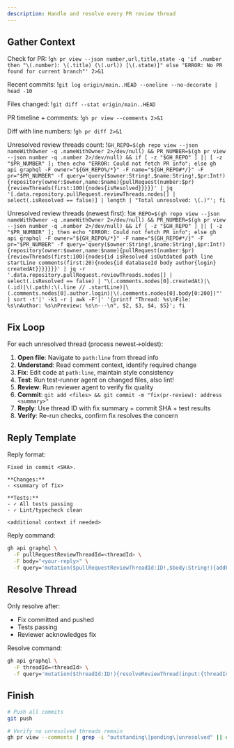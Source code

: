```yaml
---
description: Handle and resolve every PR review thread
---
```


## Gather Context

Check for PR:
!`gh pr view --json number,url,title,state -q 'if .number then "\(.number): \(.title) (\(.url)) [\(.state)]" else "ERROR: No PR found for current branch"' 2>&1`

Recent commits:
!`git log origin/main..HEAD --oneline --no-decorate | head -10`

Files changed:
!`git diff --stat origin/main..HEAD`

PR timeline + comments:
!`gh pr view --comments 2>&1`

Diff with line numbers:
!`gh pr diff 2>&1`

Unresolved review threads count:
!`GH_REPO=$(gh repo view --json nameWithOwner -q .nameWithOwner 2>/dev/null) && PR_NUMBER=$(gh pr view --json number -q .number 2>/dev/null) && if [ -z "$GH_REPO" ] || [ -z "$PR_NUMBER" ]; then echo "ERROR: Could not fetch PR info"; else gh api graphql -F owner="${GH_REPO%/*}" -F name="${GH_REPO#*/}" -F pr="$PR_NUMBER" -f query='query($owner:String!,$name:String!,$pr:Int!){repository(owner:$owner,name:$name){pullRequest(number:$pr){reviewThreads(first:100){nodes{isResolved}}}}}' | jq '[.data.repository.pullRequest.reviewThreads.nodes[] | select(.isResolved == false)] | length | "Total unresolved: \(.)"'; fi`

Unresolved review threads (newest first):
!`GH_REPO=$(gh repo view --json nameWithOwner -q .nameWithOwner 2>/dev/null) && PR_NUMBER=$(gh pr view --json number -q .number 2>/dev/null) && if [ -z "$GH_REPO" ] || [ -z "$PR_NUMBER" ]; then echo "ERROR: Could not fetch PR info"; else gh api graphql -F owner="${GH_REPO%/*}" -F name="${GH_REPO#*/}" -F pr="$PR_NUMBER" -f query='query($owner:String!,$name:String!,$pr:Int!){repository(owner:$owner,name:$name){pullRequest(number:$pr){reviewThreads(first:100){nodes{id isResolved isOutdated path line startLine comments(first:20){nodes{id databaseId body author{login} createdAt}}}}}}}' | jq -r '.data.repository.pullRequest.reviewThreads.nodes[] | select(.isResolved == false) | "\(.comments.nodes[0].createdAt)|\(.id)|\(.path):\(.line // .startLine)|\(.comments.nodes[0].author.login)|\(.comments.nodes[0].body[0:200])"' | sort -t'|' -k1 -r | awk -F'|' '{printf "Thread: %s\nFile: %s\nAuthor: %s\nPreview: %s\n---\n", $2, $3, $4, $5}'; fi`

## Fix Loop

For each unresolved thread (process newest→oldest):

1. **Open file**: Navigate to `path:line` from thread info
2. **Understand**: Read comment context, identify required change
3. **Fix**: Edit code at `path:line`, maintain style consistency
4. **Test**: Run test-runner agent on changed files, also lint!
5. **Review**: Run reviewer agent to verify fix quality
6. **Commit**: `git add <files> && git commit -m "fix(pr-review): address <summary>"`
7. **Reply**: Use thread ID with fix summary + commit SHA + test results
8. **Verify**: Re-run checks, confirm fix resolves the concern

## Reply Template

Reply format:
```
Fixed in commit <SHA>.

**Changes:**
- <summary of fix>

**Tests:**
- ✓ All tests passing
- ✓ Lint/typecheck clean

<additional context if needed>
```

Reply command:
```bash
gh api graphql \
  -F pullRequestReviewThreadId=<threadId> \
  -F body="<your-reply>" \
  -f query='mutation($pullRequestReviewThreadId:ID!,$body:String!){addPullRequestReviewThreadReply(input:{pullRequestReviewThreadId:$pullRequestReviewThreadId,body:$body}){comment{id url}}}'
```

## Resolve Thread

Only resolve after:
- Fix committed and pushed
- Tests passing
- Reviewer acknowledges fix

Resolve command:
```bash
gh api graphql \
  -F threadId=<threadId> \
  -f query='mutation($threadId:ID!){resolveReviewThread(input:{threadId:$threadId}){thread{id isResolved}}}'
```

## Finish

```bash
# Push all commits
git push

# Verify no unresolved threads remain
gh pr view --comments | grep -i "outstanding\|pending\|unresolved" || echo "✓ All threads resolved"
```
